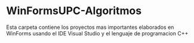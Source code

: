 # WinFormsUPC-Algoritmos
Esta carpeta contiene los proyectos mas importantes elaborados en WinForms usando el IDE Visual Studio y el lenguaje de programacion C++
